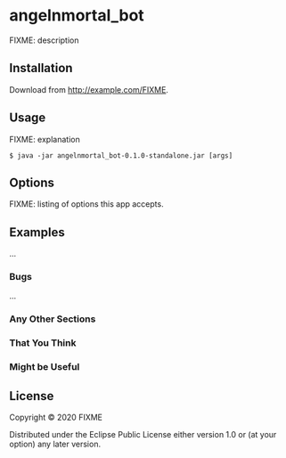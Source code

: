 # angelnmortal_bot

FIXME: description

## Installation

Download from http://example.com/FIXME.

## Usage

FIXME: explanation

    $ java -jar angelnmortal_bot-0.1.0-standalone.jar [args]

## Options

FIXME: listing of options this app accepts.

## Examples

...

### Bugs

...

### Any Other Sections
### That You Think
### Might be Useful

## License

Copyright © 2020 FIXME

Distributed under the Eclipse Public License either version 1.0 or (at
your option) any later version.
